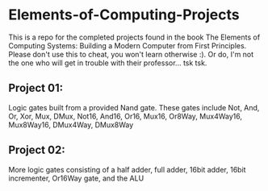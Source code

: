 # Elements-of-Computing-Projects

This is a repo for the completed projects found in the book The Elements of Computing Systems: Building a Modern Computer from First Principles. Please don't use this to cheat, you won't learn otherwise :). Or do, I'm not the one who will get in trouble with their professor... tsk tsk.

## Project 01: 
Logic gates built from a provided Nand gate. These gates include Not, And, Or, Xor, Mux, DMux, Not16, And16, Or16, Mux16, Or8Way, Mux4Way16, Mux8Way16, DMux4Way, DMux8Way 

## Project 02:  
More logic gates consisting of a half adder, full adder, 16bit adder, 16bit incrementer, Or16Way gate, and the ALU
